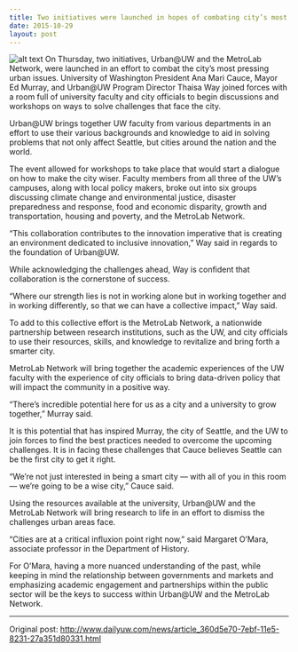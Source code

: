 ```yaml
---
title: Two initiatives were launched in hopes of combating city’s most pressing issues
date: 2015-10-29
layout: post
---
```

![alt text](http://bloximages.chicago2.vip.townnews.com/dailyuw.com/content/tncms/assets/v3/editorial/5/69/569cb5fa-7ebf-11e5-8122-f36f9cee0f47/5632f3375d489.image.jpg?resize=300%2C200 "Urban@UW Launch with posters") On Thursday, two initiatives, Urban@UW and the MetroLab Network, were launched in an effort to combat the city’s most pressing urban issues. University of Washington President Ana Mari Cauce, Mayor Ed Murray, and Urban@UW Program Director Thaisa Way joined forces with a room full of university faculty and city officials to begin discussions and workshops on ways to solve challenges that face the city.

Urban@UW brings together UW faculty from various departments in an effort to use their various backgrounds and knowledge to aid in solving problems that not only affect Seattle, but cities around the nation and the world.

The event allowed for workshops to take place that would start a dialogue on how to make the city wiser. Faculty members from all three of the UW’s campuses, along with local policy makers, broke out into six groups discussing climate change and environmental justice, disaster preparedness and response, food and economic disparity, growth and transportation, housing and poverty, and the MetroLab Network.

“This collaboration contributes to the innovation imperative that is creating an environment dedicated to inclusive innovation,” Way said in regards to the foundation of Urban@UW. 

While acknowledging the challenges ahead, Way is confident that collaboration is the cornerstone of success.

“Where our strength lies is not in working alone but in working together and in working differently, so that we can have a collective impact,” Way said. 

To add to this collective effort is the MetroLab Network, a nationwide partnership between research institutions, such as the UW, and city officials to use their resources, skills, and knowledge to revitalize and bring forth a smarter city.

MetroLab Network will bring together the academic experiences of the UW faculty with the experience of city officials to bring data-driven policy that will impact the community in a positive way.

“There’s incredible potential here for us as a city and a university to grow together,” Murray said. 

It is this potential that has inspired Murray, the city of Seattle, and the UW to join forces to find the best practices needed to overcome the upcoming challenges. It is in facing these challenges that Cauce believes Seattle can be the first city to get it right.

“We’re not just interested in being a smart city — with all of you in this room — we’re going to be a wise city,” Cauce said. 

Using the resources available at the university, Urban@UW and the MetroLab Network will bring research to life in an effort to dismiss the challenges urban areas face.

“Cities are at a critical influxion point right now,” said Margaret O’Mara, associate professor in the Department of History. 

For O’Mara, having a more nuanced understanding of the past, while keeping in mind the relationship between governments and markets and emphasizing academic engagement and partnerships within the public sector will be the keys to success within Urban@UW and the MetroLab Network.

****
Original post: <http://www.dailyuw.com/news/article_360d5e70-7ebf-11e5-8231-27a351d80331.html>
